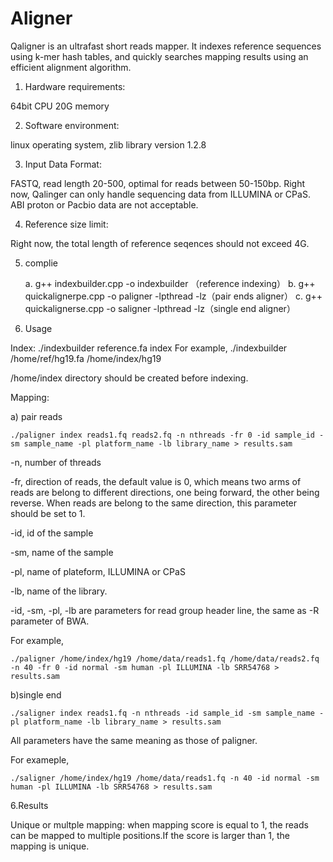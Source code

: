 # Aligner

Qaligner is an ultrafast short reads mapper. It indexes reference sequences using k-mer hash tables, and quickly searches mapping results using an efficient alignment algorithm. 

1. Hardware requirements:

64bit CPU
20G memory

2. Software environment:

linux operating system, zlib library version 1.2.8

3. Input Data Format:

FASTQ, read length 20-500, optimal for reads between 50-150bp. Right now, Qalinger can only handle sequencing data from ILLUMINA or CPaS. ABI proton or Pacbio data are not acceptable. 

4. Reference size limit:

Right now, the total length of reference seqences should not exceed 4G. 

5. complie

    a.  g++ indexbuilder.cpp -o indexbuilder （reference indexing）
    b.  g++ quickalignerpe.cpp -o paligner -lpthread -lz（pair ends aligner）
    c.  g++ quickalignerse.cpp -o saligner -lpthread -lz（single end aligner）

5. Usage

Index:
	./indexbuilder	reference.fa index 
For example,
	 ./indexbuilder /home/ref/hg19.fa /home/index/hg19

/home/index directory should be created before indexing.

Mapping:

a) pair reads 

	./paligner index reads1.fq reads2.fq -n nthreads -fr 0 -id sample_id -sm sample_name -pl platform_name -lb library_name > results.sam

-n, number of threads

-fr, direction of reads, the default value is 0, which means two arms of reads are belong to different directions, one being forward, the other being reverse. When reads are belong to the same direction, this parameter should be set to 1.

-id, id of the sample

-sm, name of the sample

-pl, name of plateform, ILLUMINA or CPaS

-lb, name of the library.

-id, -sm, -pl, -lb are parameters for read group header line, the same as -R parameter of BWA.

For example,

	./paligner /home/index/hg19 /home/data/reads1.fq /home/data/reads2.fq -n 40 -fr 0 -id normal -sm human -pl ILLUMINA -lb SRR54768 > results.sam

b)single end

	./saligner index reads1.fq -n nthreads -id sample_id -sm sample_name -pl platform_name -lb library_name > results.sam

All parameters have the same meaning as those of paligner. 

For exameple,

	./saligner /home/index/hg19 /home/data/reads1.fq -n 40 -id normal -sm human -pl ILLUMINA -lb SRR54768 > results.sam

6.Results 

Unique or multple mapping: when mapping score is equal to 1, the reads can be mapped to multiple positions.If the score is larger than 1, the mapping is unique.
